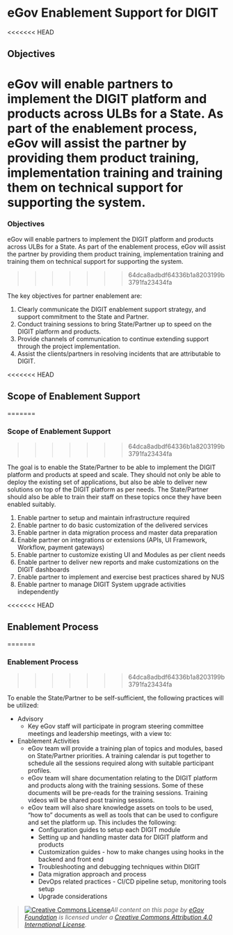 # eGov Enablement Support for DIGIT

<<<<<<< HEAD
## Objectives

eGov will enable partners to implement the DIGIT platform and products across ULBs for a State. As part of the enablement process, eGov will assist the partner by providing them product training, implementation training and training them on technical support for supporting the system.
=======
### Objectives

eGov will enable partners to implement the DIGIT platform and products across ULBs for a State. As part of the enablement process, eGov will assist the partner by providing them product training, implementation training and training them on technical support for supporting the system. 
>>>>>>> 64dca8adbdf64336b1a8203199b3791fa23434fa

The key objectives for partner enablement are:

1. Clearly communicate the DIGIT enablement support strategy, and support commitment to the State and Partner.
2. Conduct training sessions to bring State/Partner up to speed on the DIGIT platform and products.
3. Provide channels of communication to continue extending support through the project implementation.
4. Assist the clients/partners in resolving incidents that are attributable to DIGIT.

<<<<<<< HEAD
## Scope of Enablement Support
=======
### Scope of Enablement Support
>>>>>>> 64dca8adbdf64336b1a8203199b3791fa23434fa

The goal is to enable the State/Partner to be able to implement the DIGIT platform and products at speed and scale. They should not only be able to deploy the existing set of applications, but also be able to deliver new solutions on top of the DIGIT platform as per needs. The State/Partner should also be able to train their staff on these topics once they have been enabled suitably.

1. Enable partner to setup and maintain infrastructure required
2. Enable partner to do basic customization of the delivered services
3. Enable partner in data migration process and master data preparation
4. Enable partner on integrations or extensions \(APIs, UI Framework, Workflow, payment gateways\)
5. Enable partner to customize existing UI and Modules as per client needs
6. Enable partner to deliver new reports and make customizations on the DIGIT dashboards
7. Enable partner to implement and exercise best practices shared by NUS
8. Enable partner to manage DIGIT System upgrade activities independently

<<<<<<< HEAD
## Enablement Process
=======
### Enablement Process
>>>>>>> 64dca8adbdf64336b1a8203199b3791fa23434fa

To enable the State/Partner to be self-sufficient, the following practices will be utilized:

* Advisory
  * Key eGov staff will participate in program steering committee meetings and leadership meetings, with a view to:
* Enablement Activities
  * eGov team will provide a training plan of topics and modules, based on State/Partner priorities. A training calendar is put together to schedule all the sessions required along with suitable participant profiles.
  * eGov team will share documentation relating to the DIGIT platform and products along with the training sessions. Some of these documents will be pre-reads for the training sessions. Training videos will be shared post training sessions.
  * eGov team will also share knowledge assets on tools to be used, “how to” documents as well as tools that can be used to configure and set the platform up. This includes the following:
    * Configuration guides to setup each DIGIT module
    * Setting up and handling master data for DIGIT platform and products
    * Customization guides - how to make changes using hooks in the backend and front end
    * Troubleshooting and debugging techniques within DIGIT
    * Data migration approach and process
    * DevOps related practices - CI/CD pipeline setup, monitoring tools setup
    * Upgrade considerations





> [![Creative Commons License](https://i.creativecommons.org/l/by/4.0/80x15.png)​](http://creativecommons.org/licenses/by/4.0/)_All content on this page by_ [_eGov Foundation_](https://egov.org.in/) _is licensed under a_ [_Creative Commons Attribution 4.0 International License_](http://creativecommons.org/licenses/by/4.0/)_._



